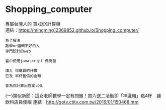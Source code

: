 # Shopping_computer
專屬台灣人的 買x送X計算機<br>
連結：https://mingming12369852.github.io/Shopping_computer/

```
為了解決
數學or邏輯不好的人
專門設計的web

當中使用javascript 做開發

填入 你購買的杯數
已及 單杯售價的金額

會為你計算出答案:DD，
```

(一)類似新聞：這女老師數學一定有問題！買六送二活動卻「神邏輯」點4杯　讓飲料店員傻眼
連結：http://gotv.ctitv.com.tw/2016/01/150468.htm
